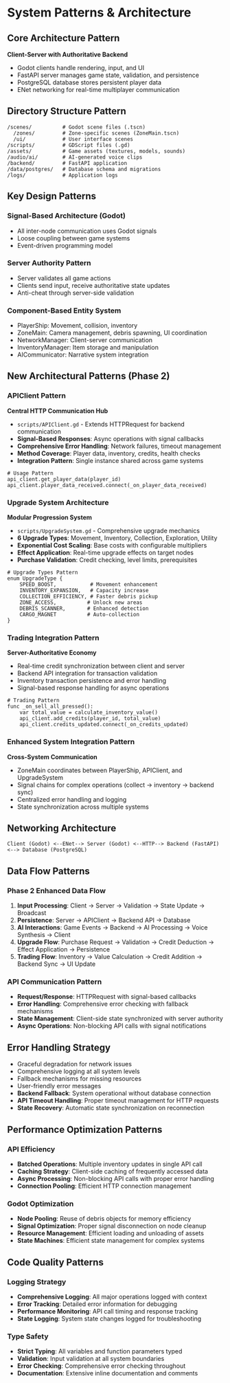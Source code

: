 # System Patterns & Architecture

## Core Architecture Pattern
**Client-Server with Authoritative Backend**
- Godot clients handle rendering, input, and UI
- FastAPI server manages game state, validation, and persistence
- PostgreSQL database stores persistent player data
- ENet networking for real-time multiplayer communication

## Directory Structure Pattern
```
/scenes/          # Godot scene files (.tscn)
  /zones/         # Zone-specific scenes (ZoneMain.tscn)
  /ui/            # User interface scenes
/scripts/         # GDScript files (.gd)
/assets/          # Game assets (textures, models, sounds)
/audio/ai/        # AI-generated voice clips
/backend/         # FastAPI application
/data/postgres/   # Database schema and migrations
/logs/            # Application logs
```

## Key Design Patterns

### Signal-Based Architecture (Godot)
- All inter-node communication uses Godot signals
- Loose coupling between game systems
- Event-driven programming model

### Server Authority Pattern
- Server validates all game actions
- Clients send input, receive authoritative state updates
- Anti-cheat through server-side validation

### Component-Based Entity System
- PlayerShip: Movement, collision, inventory
- ZoneMain: Camera management, debris spawning, UI coordination
- NetworkManager: Client-server communication
- InventoryManager: Item storage and manipulation
- AICommunicator: Narrative system integration

## New Architectural Patterns (Phase 2)

### APIClient Pattern
**Central HTTP Communication Hub**
- `scripts/APIClient.gd` - Extends HTTPRequest for backend communication
- **Signal-Based Responses**: Async operations with signal callbacks
- **Comprehensive Error Handling**: Network failures, timeout management
- **Method Coverage**: Player data, inventory, credits, health checks
- **Integration Pattern**: Single instance shared across game systems

```gdscript
# Usage Pattern
api_client.get_player_data(player_id)
api_client.player_data_received.connect(_on_player_data_received)
```

### Upgrade System Architecture
**Modular Progression System**
- `scripts/UpgradeSystem.gd` - Comprehensive upgrade mechanics
- **6 Upgrade Types**: Movement, Inventory, Collection, Exploration, Utility
- **Exponential Cost Scaling**: Base costs with configurable multipliers
- **Effect Application**: Real-time upgrade effects on target nodes
- **Purchase Validation**: Credit checking, level limits, prerequisites

```gdscript
# Upgrade Types Pattern
enum UpgradeType {
    SPEED_BOOST,           # Movement enhancement
    INVENTORY_EXPANSION,   # Capacity increase
    COLLECTION_EFFICIENCY, # Faster debris pickup
    ZONE_ACCESS,          # Unlock new areas
    DEBRIS_SCANNER,       # Enhanced detection
    CARGO_MAGNET          # Auto-collection
}
```

### Trading Integration Pattern
**Server-Authoritative Economy**
- Real-time credit synchronization between client and server
- Backend API integration for transaction validation
- Inventory transaction persistence and error handling
- Signal-based response handling for async operations

```gdscript
# Trading Pattern
func _on_sell_all_pressed():
    var total_value = calculate_inventory_value()
    api_client.add_credits(player_id, total_value)
    api_client.credits_updated.connect(_on_credits_updated)
```

### Enhanced System Integration Pattern
**Cross-System Communication**
- ZoneMain coordinates between PlayerShip, APIClient, and UpgradeSystem
- Signal chains for complex operations (collect → inventory → backend sync)
- Centralized error handling and logging
- State synchronization across multiple systems

## Networking Architecture
```
Client (Godot) <--ENet--> Server (Godot) <--HTTP--> Backend (FastAPI) <--> Database (PostgreSQL)
```

## Data Flow Patterns

### Phase 2 Enhanced Data Flow
1. **Input Processing**: Client → Server → Validation → State Update → Broadcast
2. **Persistence**: Server → APIClient → Backend API → Database
3. **AI Interactions**: Game Events → Backend → AI Processing → Voice Synthesis → Client
4. **Upgrade Flow**: Purchase Request → Validation → Credit Deduction → Effect Application → Persistence
5. **Trading Flow**: Inventory → Value Calculation → Credit Addition → Backend Sync → UI Update

### API Communication Pattern
- **Request/Response**: HTTPRequest with signal-based callbacks
- **Error Handling**: Comprehensive error checking with fallback mechanisms
- **State Management**: Client-side state synchronized with server authority
- **Async Operations**: Non-blocking API calls with signal notifications

## Error Handling Strategy
- Graceful degradation for network issues
- Comprehensive logging at all system levels
- Fallback mechanisms for missing resources
- User-friendly error messages
- **Backend Fallback**: System operational without database connection
- **API Timeout Handling**: Proper timeout management for HTTP requests
- **State Recovery**: Automatic state synchronization on reconnection

## Performance Optimization Patterns

### API Efficiency
- **Batched Operations**: Multiple inventory updates in single API call
- **Caching Strategy**: Client-side caching of frequently accessed data
- **Async Processing**: Non-blocking API calls with proper error handling
- **Connection Pooling**: Efficient HTTP connection management

### Godot Optimization
- **Node Pooling**: Reuse of debris objects for memory efficiency
- **Signal Optimization**: Proper signal disconnection on node cleanup
- **Resource Management**: Efficient loading and unloading of assets
- **State Machines**: Efficient state management for complex systems

## Code Quality Patterns

### Logging Strategy
- **Comprehensive Logging**: All major operations logged with context
- **Error Tracking**: Detailed error information for debugging
- **Performance Monitoring**: API call timing and response tracking
- **State Logging**: System state changes logged for troubleshooting

### Type Safety
- **Strict Typing**: All variables and function parameters typed
- **Validation**: Input validation at all system boundaries
- **Error Checking**: Comprehensive error checking throughout
- **Documentation**: Extensive inline documentation and comments
